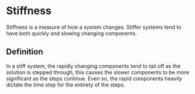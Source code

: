 # Stiffness

Stiffness is a measure of how a system changes. Stiffer systems tend to have both quickly and slowing changing components.

## Definition

In a stiff system, the rapidly changing components tend to tail off as the solution is stepped through, this causes the slower components to be more significant as the steps continue. Even so, the rapid components heavily dictate the time step for the entirety of the steps.


